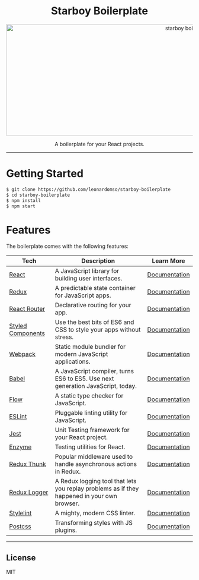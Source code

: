 <div align="center">
<h1 align="center">Starboy Boilerplate</h1>

<a href="https://www.emojione.com/emoji/1f410">
<img height="300" width="1000" alt="starboy boilerplate logo" src="https://i.imgur.com/5rjo9JB.png" />
</a>

<p align="center">A boilerplate for your React projects.</p>
</div>

<hr />

# Getting Started

```sh
$ git clone https://github.com/leonardomso/starboy-boilerplate
$ cd starboy-boilerplate
$ npm install
$ npm start
```

# Features

The boilerplate comes with the following features:

| **Tech** | **Description** |**Learn More**|
|----------|-------|---|
|  [React](https://facebook.github.io/react/)  |   A JavaScript library for building user interfaces.   | [Documentation](https://reactjs.org/)  |
|  [Redux](http://redux.js.org) |  A predictable state container for JavaScript apps.| [Documentation](https://redux.js.org/)|
|  [React Router](https://reacttraining.com/react-router/web/guides/philosophy) | Declarative routing for your app. | [Documentation](https://reacttraining.com/react-router/web/guides/philosophy) |
|  [Styled Components](https://www.styled-components.com/) |  Use the best bits of ES6 and CSS to style your apps without stress.     | [Documentation](https://www.styled-components.com/)|
|  [Webpack](https://webpack.js.org/) |  Static module bundler for modern JavaScript applications.     | [Documentation](https://webpack.js.org/)|
| [Babel](https://webpack.js.org) | A JavaScript compiler, turns ES6 to ES5. Use next generation JavaScript, today.| [Documentation](https://babeljs.io/)|
| [Flow](https://flow.org/) | A static type checker for JavaScript.| [Documentation](https://flow.org/)|
| [ESLint](https://eslint.org/) | Pluggable linting utility for JavaScript.| [Documentation](https://eslint.org/)|
| [Jest](https://jestjs.io/) | Unit Testing framework for your React project. | [Documentation](https://jestjs.io/)|
| [Enzyme](https://github.com/airbnb/enzyme) | Testing utilities for React. | [Documentation](https://github.com/airbnb/enzyme)| 
| [Redux Thunk](https://github.com/reduxjs/redux-thunk)| Popular middleware used to handle asynchronous actions in Redux.| [Documentation](https://github.com/reduxjs/redux-thunk) |
| [Redux Logger](https://github.com/evgenyrodionov/redux-logger) | A Redux logging tool that lets you replay problems as if they happened in your own browser. | [Documentation](https://github.com/evgenyrodionov/redux-logger)|
| [Stylelint](https://github.com/stylelint/stylelint) | A mighty, modern CSS linter. |[Documentation](https://github.com/stylelint/stylelint) |
[Postcss](https://github.com/postcss/postcss) | Transforming styles with JS plugins. | [Documentation](https://github.com/postcss/postcss) |

<hr />


License
----

MIT

